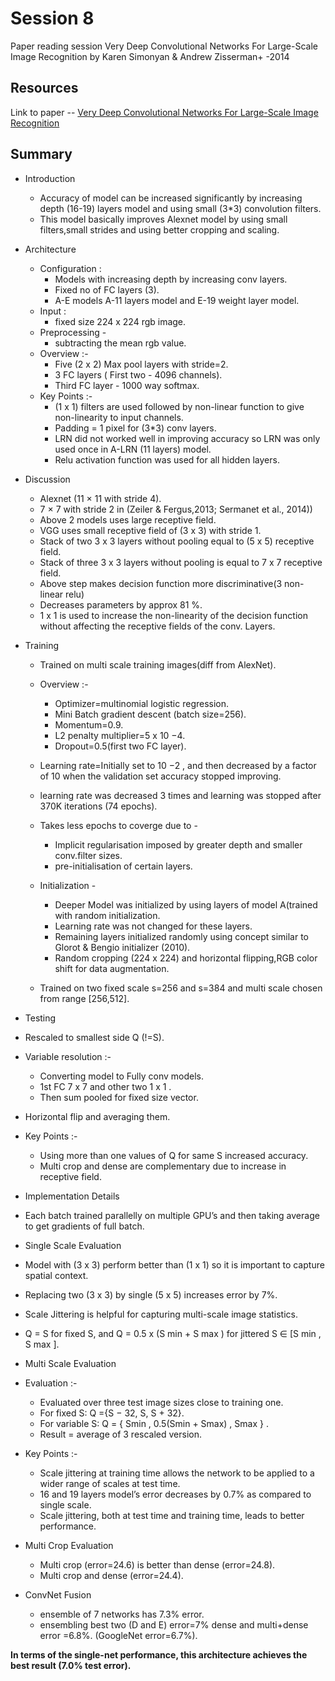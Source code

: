 # Session 8
 Paper reading session Very Deep Convolutional Networks For Large-Scale Image Recognition by Karen Simonyan & Andrew Zisserman+ -2014
 ## Resources
 Link to paper -- [Very Deep Convolutional Networks For Large-Scale Image Recognition](https://arxiv.org/pdf/1409.1556.pdf)
 ## Summary
 * Introduction

   * Accuracy of model can be increased significantly by increasing depth (16-19) layers model and using small (3*3) convolution filters.
   * This model basically improves Alexnet model by using small filters,small strides and using better cropping and scaling.

 * Architecture

    * Configuration :
       *  Models with increasing depth by increasing  conv layers.
       *  Fixed no of FC layers (3).
       *  A-E models A-11 layers model and E-19 weight layer model.
    * Input :
       *  fixed size 224 x 224 rgb image.
    * Preprocessing -
       * subtracting the mean rgb value.
    * Overview :-
       * Five (2 x 2) Max pool layers with stride=2.
       * 3 FC layers ( First two - 4096 channels).
       * Third FC layer - 1000 way softmax.
    * Key Points :-
       *  (1 x 1) filters are used followed by non-linear function to give non-linearity to input channels.
       * Padding = 1 pixel for (3*3) conv layers.
       *  LRN did not worked well in improving accuracy so LRN was only used once in A-LRN (11 layers) model.
       *  Relu activation function was used for all hidden layers.


 * Discussion

     * Alexnet (11 × 11 with stride 4).
     * 7 × 7 with stride 2 in (Zeiler & Fergus,2013; Sermanet et al., 2014))
     *  Above 2 models uses large receptive field.
     *   VGG uses small receptive field of (3 x 3) with stride 1.
     * Stack of two 3 x 3 layers without pooling equal to (5 x 5) receptive field.
     * Stack of three 3 x 3 layers without pooling is equal to  7 x 7 receptive field.
     * Above step makes decision function more discriminative(3 non-linear relu)
     * Decreases parameters by approx 81 %.
     * 1 x 1 is used to increase the non-linearity of the decision function without affecting the receptive fields of the conv. Layers.


* Training

    * Trained on multi scale training images(diff from AlexNet).
    * Overview :-
       * Optimizer=multinomial logistic regression.
       *  Mini Batch gradient descent (batch size=256).
       *  Momentum=0.9.
       * L2 penalty multiplier=5 x 10 −4.
       *  Dropout=0.5(first two FC layer).
    * Learning rate=Initially set to 10 −2 , and then decreased by a factor of 10 when the validation set accuracy stopped improving.
    * learning rate was decreased 3 times and learning was stopped after 370K iterations (74 epochs).
    * Takes less epochs to coverge due to -
      * Implicit regularisation imposed by greater depth and smaller conv.filter sizes.
      * pre-initialisation of certain layers.

    * Initialization -
       *  Deeper Model was initialized by using layers of model A(trained with random initialization.
       * Learning rate was not changed for these layers.
       * Remaining layers initialized randomly using concept similar to Glorot & Bengio initializer (2010).
       * Random cropping (224 x 224) and horizontal flipping,RGB color shift  for data augmentation.
    * Trained on two fixed scale s=256 and s=384 and multi scale chosen from range [256,512].


* Testing

 *  Rescaled to smallest side Q (!=S).
 * Variable resolution :-
   *   Converting model to Fully conv models.
   *  1st FC 7 x 7 and other two 1 x 1 .
   *  Then sum pooled for fixed size vector.
 * Horizontal flip and averaging them.
 * Key Points :-
   * Using more than one values of Q for same S increased accuracy.
   *  Multi crop and dense are complementary due to increase in receptive field.


* Implementation Details

 * Each batch trained parallelly on multiple GPU’s and then taking average to get gradients of full batch.


* Single  Scale Evaluation

 * Model with (3 x 3) perform better than (1 x 1)  so it is important to capture spatial context.
 * Replacing two (3 x 3) by single (5 x 5)  increases error by 7%.
 * Scale Jittering is helpful for capturing multi-scale image statistics.
 * Q = S for fixed S, and Q = 0.5 x (S min + S max ) for jittered S ∈ [S min , S max ].


 * Multi Scale Evaluation

  * Evaluation :-
    * Evaluated over three test image sizes close to training one.
    * For fixed S: Q ={S − 32, S, S + 32}.
    * For variable S: Q = {  Smin  , 0.5(Smin + Smax)     , Smax    } .
    * Result = average of 3 rescaled version.
  * Key Points :-
    * Scale jittering at training time allows the network to be applied to a wider range of scales at test time.
    * 16 and 19 layers model’s error decreases by 0.7% as compared to single scale.
    * Scale jittering, both at test time and training time, leads to better performance.

* Multi Crop Evaluation

  * Multi crop (error=24.6) is better than dense (error=24.8).
  * Multi crop and dense (error=24.4).


* ConvNet Fusion

    * ensemble of 7 networks has 7.3% error.
    * ensembling best two (D and E)  error=7% dense and multi+dense error =6.8%.
(GoogleNet error=6.7%).

**In terms of the single-net performance, this architecture achieves the best
result (7.0% test error).**
